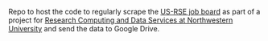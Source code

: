 Repo to host the code to regularly scrape the [US-RSE job board](https://us-rse.org/jobs/) as part of a project for [Research Computing and Data Services at Northwestern University](https://www.it.northwestern.edu/departments/it-services-support/research/) and send the data to Google Drive.
